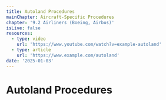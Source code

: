 ```yaml
---
title: Autoland Procedures
mainChapter: Aircraft-Specific Procedures
chapter: '9.2 Airliners (Boeing, Airbus)'
isLive: false
resources:
  - type: video
    url: 'https://www.youtube.com/watch?v=example-autoland'
  - type: article
    url: 'https://www.example.com/autoland'
date: '2025-01-03'
---
```


# Autoland Procedures
